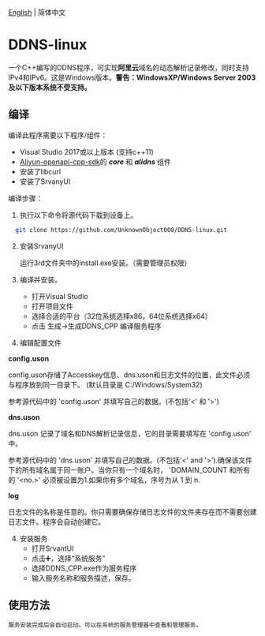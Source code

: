[English](./README.md) | 简体中文

# DDNS-linux 
一个C++编写的DDNS程序，可实现**阿里云**域名的动态解析记录修改，同时支持IPv4和IPv6。这是Windows版本。**警告：WindowsXP/Windows Server 2003及以下版本系统不受支持。**

## 编译
编译此程序需要以下程序/组件：
  - Visual Studio 2017或以上版本 (支持c++11)
  - <a href="https://github.com/aliyun/aliyun-openapi-cpp-sdk">Aliyun-openapi-cpp-sdk</a>的 ***core*** 和 ***alidns*** 组件
  - 安装了libcurl
  - 安装了SrvanyUI

编译步骤：
  1. 执行以下命令将源代码下载到设备上。
  ```bash
    git clone https://github.com/UnknownObject000/DDNS-linux.git
  ```
  
  2. 安装SrvanyUI
  
      运行3rd文件夹中的install.exe安装。（需要管理员权限）
  2. 编译并安装。
      - 打开Visual Studio
      - 打开项目文件
      - 选择合适的平台（32位系统选择x86，64位系统选择x64）
      - 点击 生成->生成DDNS_CPP 编译服务程序
      
  3. 编辑配置文件
  
   **config.uson**
    
   config.uson存储了Accesskey信息、dns.uson和日志文件的位置，此文件必须与程序放到同一目录下。 (默认目录是 C:/Windows/System32)
    
   参考源代码中的 'config.uson' 并填写自己的数据。(不包括'<' 和 '>')
    
   **dns.uson**
    
   dns.uson 记录了域名和DNS解析记录信息，它的目录需要填写在 'config.uson' 中。
   
   参考源代码中的 'dns.uson' 并填写自己的数据。(不包括'<' and '>').确保该文件下的所有域名属于同一账户。当你只有一个域名时， 'DOMAIN_COUNT 和所有的 '<no.>' 必须被设置为1.如果你有多个域名，序号为从 1 到 n.
   
   **log**
   
   日志文件的名称是任意的。你只需要确保存储日志文件的文件夹存在而不需要创建日志文件。程序会自动创建它。
   
  4. 安装服务
      - 打开SrvantUI
      - 点击➕，选择“系统服务”
      - 选择DDNS_CPP.exe作为服务程序
      - 输入服务名称和服务描述，保存。
 
 ## 使用方法
    服务安装完成后会自动启动。可以在系统的服务管理器中查看和管理服务。

